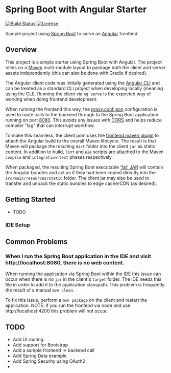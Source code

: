 # Spring Boot with Angular Starter

[![Build Status](https://circleci.com/gh/ssherwood/spring-boot-ng/tree/master.svg?style=shield)](https://circleci.com/gh/ssherwood/spring-boot-ng)
[![License](https://img.shields.io/github/license/mashape/apistatus.svg)](https://opensource.org/licenses/MIT)

Sample project using [Spring Boot](https://projects.spring.io/spring-boot/) to
serve an [Angular](https://angular.io/) frontend.

## Overview

This project is a simple starter using Spring Boot with Angular.  The
project relies on a [Maven](https://maven.apache.org/) multi-module layout to
package both the client and server assets independently (this can also be done
with Gradle if desired).

The Angular client code was initially generated using the [Angular CLI](https://cli.angular.io/)
and can be treated as a standard CLI project when developing locally (meaning
using the CLI).  Running the client via `ng serve` is the expected way of
working when doing frontend development.

When running the frontend this way, the [proxy.conf.json](client/proxy.conf.json)
configuration is used to route calls to the backend through to the Spring Boot
application running on port [8080](http://localhost:8080).  This avoids any
issues with [CORS](https://en.wikipedia.org/wiki/Cross-origin_resource_sharing)
and helps reduce compiler "lag" that can interrupt workflow.

To make this seamless, the client pom uses the [frontend maven plugin](https://github.com/eirslett/frontend-maven-plugin)
to attach the Angular build to the overall Maven lifecycle.  The result is that
Maven will package the resulting `dist` folder into the client `jar` as static
content.  In addition to build, `lint` and `e2e` scripts are attached to the
Maven `compile` and `integration-test` phases respectively.

When packaged, the resulting Spring Boot executable ['fat' JAR](https://docs.spring.io/spring-boot/docs/current/reference/html/howto-build.html#howto-create-an-executable-jar-with-maven)
will contain the Angular bundles and act as if they had been copied directly
into the `src/main/resources/static` folder.  The client jar may also be used
to transfer and unpack the static bundles to edge cache/CDN (as desired).

## Getting Started

- TODO

### IDE Setup


## Common Problems

### When I run the Spring Boot application in the IDE and visit http://localhost:8080, there is no web content.

When running the application via Spring Boot within the IDE this issue can
occur when there is no `jar` in the client's `target` folder.  The IDE needs
this file in order to add it to the application classpath.  This problem is
frequently the result of a manual `mvn clean`.

To fix this issue, perform a `mvn package` on the client and restart the
application.  NOTE: if you run the frontend via node and use http://localhost:4200
this problem will not occur.

## TODO

- Add UI routing
- Add support for Bootstrap
- Add a sample frontend -> backend call
- Add Spring Data example
- Add Spring Security using OAuth2
- 